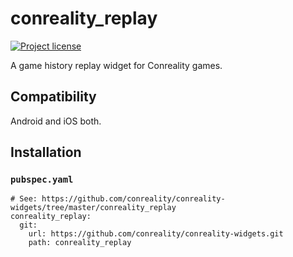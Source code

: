 conreality_replay
=================

[![Project license](https://img.shields.io/badge/license-Public%20Domain-blue.svg)](https://unlicense.org)

A game history replay widget for Conreality games.

Compatibility
-------------

Android and iOS both.

Installation
------------

### `pubspec.yaml`

    # See: https://github.com/conreality/conreality-widgets/tree/master/conreality_replay
    conreality_replay:
      git:
        url: https://github.com/conreality/conreality-widgets.git
        path: conreality_replay

